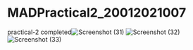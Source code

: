 # MADPractical2_20012021007
practical-2 completed![Screenshot (31)](https://user-images.githubusercontent.com/110403688/186369747-d7335cf5-8f02-46b6-9200-7345261e48c0.png)
![Screenshot (32)](https://user-images.githubusercontent.com/110403688/186369754-5690d663-2cab-4e0c-9c13-d2af2b550ae4.png)
![Screenshot (33)](https://user-images.githubusercontent.com/110403688/186372320-0dfe1a8d-6d24-45b3-8237-065bcb90ae06.png)
